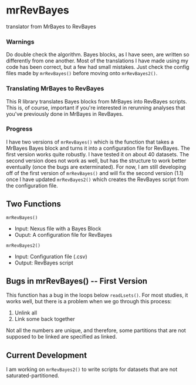 # mrRevBayes
translator from MrBayes to RevBayes

### Warnings
Do double check the algorithm. Bayes blocks, as I have seen, are written so differently from one another. Most of the translations I have made using my code has been correct, but a few had small mistakes. Just check the config files made by ```mrRevBayes()``` before moving onto ```mrRevBayes2()```.

### Translating MrBayes to RevBayes
This R library translates Bayes blocks from MrBayes into RevBayes scripts. This is, of course, important if you're interested in rerunning analyses that you've previously done in MrBayes in RevBayes.

### Progress
I have two versions of ```mrRevBayes()``` which is the function that takes a MrBayes Bayes block and turns it into a configuration file for RevBayes. The first version works quite robustly. I have tested it on about 40 datasets. The second version does not work as well, but has the structure to work better eventually (once the bugs are exterminated). For now, I am still developing off of the first version of ```mrRevBayes()``` and will fix the second version (1.1) once I have updated ```mrRevBayes2()``` which creates the RevBayes script from the configuration file.

## Two Functions
```mrRevBayes()```
  - Input: Nexus file with a Bayes Block
  - Ouput: A configuration file for RevBayes
 
 ```mrRevBayes2()```
  - Input: Configuration file (.csv)
  - Output: RevBayes script
  
## Bugs in mrRevBayes() -- First Version
This function has a bug in the loops below ```readLsets()```. For most studies, it works well, but there is a problem when we go through this process:

  1. Unlink all
  2. Link some back together
  
Not all the numbers are unique, and therefore, some partitions that are not supposed to be linked are specified as linked.

## Current Development
I am working on ```mrRevBayes2()``` to write scripts for datasets that are not saturated-partitioned.
